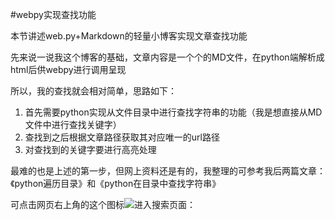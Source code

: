 #webpy实现查找功能

本节讲述web.py+Markdown的轻量小博客实现文章查找功能

先来说一说我这个博客的基础，文章内容是一个个的MD文件，在python端解析成html后供webpy进行调用呈现

所以，我的查找就会相对简单，思路如下：

1. 首先需要python实现从文件目录中进行查找字符串的功能（我是想直接从MD文件中进行查找关键字）
2. 查找到之后根据文章路径获取其对应唯一的url路径
3. 对查找到的关键字要进行高亮处理

最难的也是上述的第一步，但网上资料还是有的，我整理的可参考我后两篇文章：《python遍历目录》和《python在目录中查找字符串》

可点击网页右上角的这个图标![](http://www.qjwgg.com/static/img/menu_search.png)进入搜索页面：